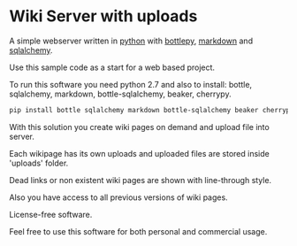 # Wiki Server with uploads

A simple webserver written in [python](https://www.python.org/) with [bottlepy](http://bottlepy.org/), [markdown](https://pypi.python.org/pypi/Markdown) and [sqlalchemy](http://www.sqlalchemy.org/).

Use this sample code as a start for a web based project.

To run this software you need python 2.7 and also to install: bottle, sqlalchemy, markdown, bottle-sqlalchemy, beaker, cherrypy.

```sh
pip install bottle sqlalchemy markdown bottle-sqlalchemy beaker cherrypy
```
With this solution you create wiki pages on demand and upload file into server.

Each wikipage has its own uploads and uploaded files are stored inside 'uploads' folder.

Dead links or non existent wiki pages are shown with line-through style.

Also you have access to all previous versions of wiki pages.

License-free software.
 
Feel free to use this software for both personal and commercial usage.


